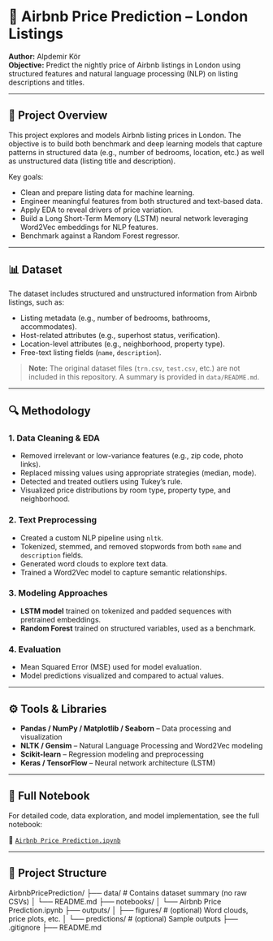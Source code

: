 
# 🏡 Airbnb Price Prediction – London Listings

**Author:** Alpdemir Kör  
**Objective:** Predict the nightly price of Airbnb listings in London using structured features and natural language processing (NLP) on listing descriptions and titles.

---

## 📌 Project Overview

This project explores and models Airbnb listing prices in London. The objective is to build both benchmark and deep learning models that capture patterns in structured data (e.g., number of bedrooms, location, etc.) as well as unstructured data (listing title and description).

Key goals:
- Clean and prepare listing data for machine learning.
- Engineer meaningful features from both structured and text-based data.
- Apply EDA to reveal drivers of price variation.
- Build a Long Short-Term Memory (LSTM) neural network leveraging Word2Vec embeddings for NLP features.
- Benchmark against a Random Forest regressor.

---

## 📊 Dataset

The dataset includes structured and unstructured information from Airbnb listings, such as:
- Listing metadata (e.g., number of bedrooms, bathrooms, accommodates).
- Host-related attributes (e.g., superhost status, verification).
- Location-level attributes (e.g., neighborhood, property type).
- Free-text listing fields (`name`, `description`).

> **Note:** The original dataset files (`trn.csv`, `test.csv`, etc.) are not included in this repository. A summary is provided in `data/README.md`.

---

## 🔍 Methodology

### 1. Data Cleaning & EDA
- Removed irrelevant or low-variance features (e.g., zip code, photo links).
- Replaced missing values using appropriate strategies (median, mode).
- Detected and treated outliers using Tukey’s rule.
- Visualized price distributions by room type, property type, and neighborhood.

### 2. Text Preprocessing
- Created a custom NLP pipeline using `nltk`.
- Tokenized, stemmed, and removed stopwords from both `name` and `description` fields.
- Generated word clouds to explore text data.
- Trained a Word2Vec model to capture semantic relationships.

### 3. Modeling Approaches
- **LSTM model** trained on tokenized and padded sequences with pretrained embeddings.
- **Random Forest** trained on structured variables, used as a benchmark.

### 4. Evaluation
- Mean Squared Error (MSE) used for model evaluation.
- Model predictions visualized and compared to actual values.

---

## ⚙️ Tools & Libraries

- **Pandas / NumPy / Matplotlib / Seaborn** – Data processing and visualization
- **NLTK / Gensim** – Natural Language Processing and Word2Vec modeling
- **Scikit-learn** – Regression modeling and preprocessing
- **Keras / TensorFlow** – Neural network architecture (LSTM)

---

## 📘 Full Notebook

For detailed code, data exploration, and model implementation, see the full notebook:

📎 [`Airbnb Price Prediction.ipynb`](notebooks/Airbnb%20Price%20Prediction.ipynb)

---


## 📁 Project Structure
AirbnbPricePrediction/
├── data/ # Contains dataset summary (no raw CSVs)
│ └── README.md
├── notebooks/
│ └── Airbnb Price Prediction.ipynb
├── outputs/
│ ├── figures/ # (optional) Word clouds, price plots, etc.
│ └── predictions/ # (optional) Sample outputs
├── .gitignore
├── README.md
